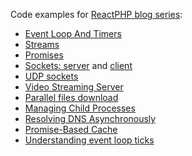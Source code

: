 Code examples for [ReactPHP blog series](http://seregazhuk.github.io/2017/06/06/phpreact-event-loop/):

- [Event Loop And Timers](http://seregazhuk.github.io/2017/06/06/phpreact-event-loop/)
- [Streams](http://seregazhuk.github.io/2017/06/12/phpreact-streams/)
- [Promises](http://seregazhuk.github.io/2017/06/16/phpreact-promises/)
- [Sockets: server](http://seregazhuk.github.io/2017/06/22/reactphp-chat-server/) and  [client](http://seregazhuk.github.io/2017/06/24/reactphp-chat-client/)
- [UDP sockets](http://seregazhuk.github.io/2017/07/05/reactphp-udp/)  
- [Video Streaming Server](http://seregazhuk.github.io/2017/07/17/reatcphp-http-server/)
- [Parallel files download](http://seregazhuk.github.io/2017/07/26/reactphp-http-client/)
- [Managing Child Processes](http://seregazhuk.github.io/2017/08/07/reactphp-child-process/)
- [Resolving DNS Asynchronously](http://seregazhuk.github.io/2017/09/03/reactphp-dns/)
- [Promise-Based Cache](http://seregazhuk.github.io/2017/09/15/reactphp-cache/)
- [Understanding event loop ticks](http://seregazhuk.github.io/2017/09/25/reactphp-event-loop-ticks/)

